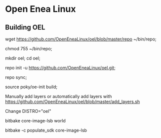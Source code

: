 Open Enea Linux
===

Building OEL
--

wget https://github.com/OpenEneaLinux/oel/blob/master/repo ~/bin/repo;

chmod 755 ~/bin/repo;

mkdir oel; cd oel;

repo init -u https://github.com/OpenEneaLinux/oel.git;

repo sync;

source poky/oe-init<TAB> build;

Manually add layers or automatically add layers with https://github.com/OpenEneaLinux/oel/blob/master/add_layers.sh

Change DISTRO="oel"

bitbake core-image-lsb world

bitbake -c populate_sdk core-image-lsb
